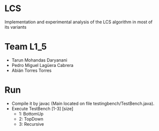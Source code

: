 # LCS
Implementation and experimental analysis of the LCS algorithm in most of its variants
# Team L1_5
- Tarun Mohandas Daryanani
- Pedro Miguel Lagüera Cabrera
- Abián Torres Torres
# Run
- Compile it by javac (Main located on file testingbench/TestBench.java).
- Execute TestBench [1-3] [size]
  - 1: BottomUp
  - 2: TopDown
  - 3: Recursive
